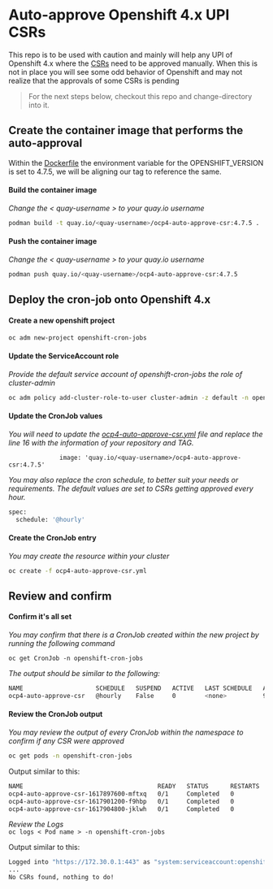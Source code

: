 # Auto-approve Openshift 4.x UPI CSRs

This repo is to be used with caution and mainly will help any UPI of Openshift 4.x where the [CSRs](https://docs.openshift.com/container-platform/4.1/installing/installing_bare_metal/installing-bare-metal.html#installation-approve-csrs_installing-bare-metal) need to be approved manually. When this is not in place you will see some odd behavior of Openshift and may not realize that the approvals of some CSRs is pending

>For the next steps below, checkout this repo and change-directory into it.

## Create the container image that performs the auto-approval

Within the [Dockerfile](./Dockerfile) the environment variable for the OPENSHIFT_VERSION is set to 4.7.5, we will be aligning our tag to reference the same.  

#### Build the container image

*Change the < quay-username > to your quay.io username*

```sh 
podman build -t quay.io/<quay-username>/ocp4-auto-approve-csr:4.7.5 .
```

#### Push the container image

*Change the < quay-username > to your quay.io username*

```sh
podman push quay.io/<quay-username>/ocp4-auto-approve-csr:4.7.5
```

## Deploy the cron-job onto Openshift 4.x

#### Create a new openshift project

```sh 
oc adm new-project openshift-cron-jobs
```

#### Update the ServiceAccount role

*Provide the default service account of openshift-cron-jobs the role of cluster-admin*  

```sh
oc adm policy add-cluster-role-to-user cluster-admin -z default -n openshift-cron-jobs
```

#### Update the CronJob values

*You will need to update the [ocp4-auto-approve-csr.yml](./ocp4-auto-approve-csr.yml) file and replace the line 16 with the information of your repository and TAG.*  

`              image: 'quay.io/<quay-username>/ocp4-auto-approve-csr:4.7.5'`  

*You may also replace the cron schedule, to better suit your needs or requirements. The default values are set to CSRs getting approved every hour.*  

```sh
spec:
  schedule: '@hourly'
```
#### Create the CronJob entry

*You may create the resource within your cluster*  

```sh
oc create -f ocp4-auto-approve-csr.yml
```

## Review and confirm

#### Confirm it's all set

*You may confirm that there is a CronJob created within the new project by running the following command*  

`oc get CronJob -n openshift-cron-jobs` 

*The output should be similar to the following:*  

```sh
NAME                    SCHEDULE   SUSPEND   ACTIVE   LAST SCHEDULE   AGE
ocp4-auto-approve-csr   @hourly    False     0        <none>          93s
```

#### Review the CronJob output

*You may review the output of every CronJob within the namespace to confirm if any CSR were approved*

```sh
oc get pods -n openshift-cron-jobs
```

Output similar to this:  

```sh
NAME                                     READY   STATUS      RESTARTS   AGE
ocp4-auto-approve-csr-1617897600-mftxq   0/1     Completed   0          125m
ocp4-auto-approve-csr-1617901200-f9hbp   0/1     Completed   0          65m
ocp4-auto-approve-csr-1617904800-jklwh   0/1     Completed   0          5m40s
```

*Review the Logs*  
`oc logs < Pod name > -n openshift-cron-jobs`

Output similar to this:  

```sh
Logged into "https://172.30.0.1:443" as "system:serviceaccount:openshift-cron-jobs:default" using the token provided.
...
No CSRs found, nothing to do!
```
